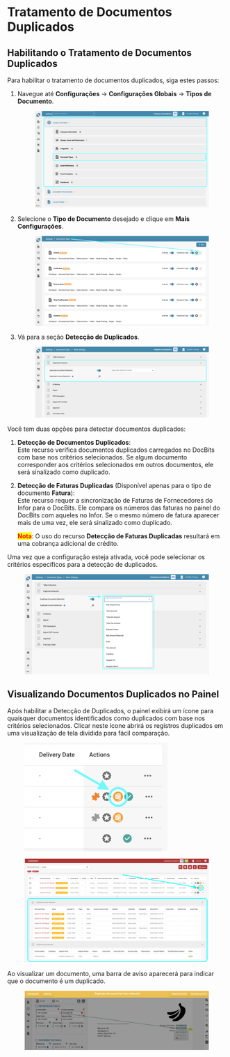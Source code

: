 # Tratamento de Documentos Duplicados

## Habilitando o Tratamento de Documentos Duplicados

Para habilitar o tratamento de documentos duplicados, siga estes passos:

1.  Navegue até **Configurações** → **Configurações Globais** → **Tipos de Documento**.

    <figure><img src="../../../../../.gitbook/assets/Calculate_PO_unit_price_1.png" alt=""><figcaption></figcaption></figure>
2.  Selecione o **Tipo de Documento** desejado e clique em **Mais Configurações**.

    <figure><img src="../../../../../.gitbook/assets/Calculate_PO_unit_price_2.png" alt=""><figcaption></figcaption></figure>
3.  Vá para a seção **Detecção de Duplicados**.

    <figure><img src="../../../../../.gitbook/assets/DuplicateDocument_3.png" alt=""><figcaption></figcaption></figure>

Você tem duas opções para detectar documentos duplicados:

1. **Detecção de Documentos Duplicados**:\
   Este recurso verifica documentos duplicados carregados no DocBits com base nos critérios selecionados. Se algum documento corresponder aos critérios selecionados em outros documentos, ele será sinalizado como duplicado.
2.  **Detecção de Faturas Duplicadas** (Disponível apenas para o tipo de documento **Fatura**):\
    Este recurso requer a sincronização de Faturas de Fornecedores do Infor para o DocBits. Ele compara os números das faturas no painel do DocBits com aqueles no Infor. Se o mesmo número de fatura aparecer mais de uma vez, ele será sinalizado como duplicado.

    <mark style="color:red;">**Nota**</mark>: O uso do recurso **Detecção de Faturas Duplicadas** resultará em uma cobrança adicional de crédito.

Uma vez que a configuração esteja ativada, você pode selecionar os critérios específicos para a detecção de duplicados.

<figure><img src="../../../../../.gitbook/assets/DuplicateDocument_4.png" alt=""><figcaption></figcaption></figure>

## Visualizando Documentos Duplicados no Painel

Após habilitar a Detecção de Duplicados, o painel exibirá um ícone para quaisquer documentos identificados como duplicados com base nos critérios selecionados. Clicar neste ícone abrirá os registros duplicados em uma visualização de tela dividida para fácil comparação.

<figure><img src="../../../../../.gitbook/assets/DuplicateDomuent_6.png" alt="" width="329"><figcaption></figcaption></figure>

<figure><img src="../../../../../.gitbook/assets/DuplicateDocument_7.png" alt=""><figcaption></figcaption></figure>

Ao visualizar um documento, uma barra de aviso aparecerá para indicar que o documento é um duplicado.

<figure><img src="../../../../../.gitbook/assets/DuplicateDocument_5.png" alt=""><figcaption></figcaption></figure>
